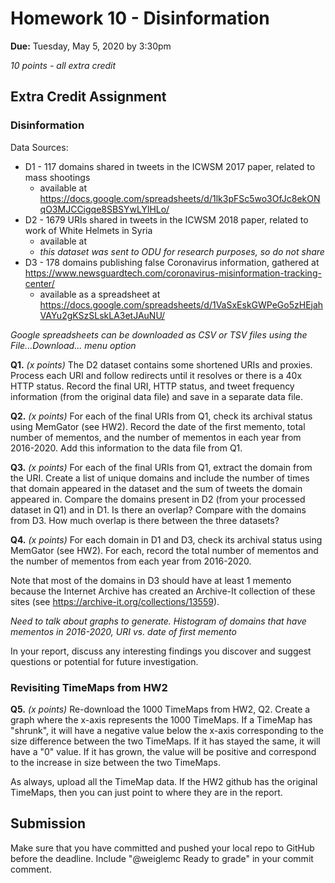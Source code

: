 # Homework 10 - Disinformation
**Due:** Tuesday, May 5, 2020 by 3:30pm

*10 points - all extra credit*

## Extra Credit Assignment 

### Disinformation

Data Sources:
* D1 - 117 domains shared in tweets in the ICWSM 2017 paper, related to mass shootings
  * available at https://docs.google.com/spreadsheets/d/1lk3pFSc5wo3OfJc8ekONqO3MJCCigqe8SBSYwLYlHLo/
* D2 - 1679 URIs shared in tweets in the ICWSM 2018 paper, related to work of White Helmets in Syria
  * available at  
  * *this dataset was sent to ODU for research purposes, so do not share*
* D3 - 178 domains publishing false Coronavirus information, gathered at https://www.newsguardtech.com/coronavirus-misinformation-tracking-center/
  * available as a spreadsheet at https://docs.google.com/spreadsheets/d/1VaSxEskGWPeGo5zHEjahVAYu2gKSzSLskLA3etJAuNU/

*Google spreadsheets can be downloaded as CSV or TSV files using the File...Download... menu option*

**Q1.** *(x points)* The D2 dataset contains some shortened URIs and proxies. Process each URI and follow redirects until it resolves or there is a 40x HTTP status. Record the final URI, HTTP status, and tweet frequency information (from the original data file) and save in a separate data file. 

**Q2.** *(x points)* For each of the final URIs from Q1, check its archival status using MemGator (see HW2). Record the date of the first memento, total number of mementos, and the number of mementos in each year from 2016-2020.  Add this information to the data file from Q1.

**Q3.** *(x points)* For each of the final URIs from Q1, extract the domain from the URI. Create a list of unique domains and include the number of times that domain appeared in the dataset and the sum of tweets the domain appeared in. Compare the domains present in D2 (from your processed dataset in Q1) and in D1.  Is there an overlap?  Compare with the domains from D3.  How much overlap is there between the three datasets?

**Q4.** *(x points)* For each domain in D1 and D3, check its archival status using MemGator (see HW2). For each, record the total number of mementos and the number of mementos from each year from 2016-2020.

Note that most of the domains in D3 should have at least 1 memento because the Internet Archive has created an Archive-It collection of these sites (see https://archive-it.org/collections/13559).

*Need to talk about graphs to generate.  Histogram of domains that have mementos in 2016-2020, URI vs. date of first memento*

In your report, discuss any interesting findings you discover and suggest questions or potential for future investigation.

### Revisiting TimeMaps from HW2

**Q5.** *(x points)* Re-download the 1000 TimeMaps from HW2, Q2.  Create a graph where the x-axis represents the 1000 TimeMaps.  If a TimeMap has "shrunk", it will have a negative value below the x-axis corresponding to the size difference between the two TimeMaps.  If it has stayed the same, it will have a "0" value.  If it has grown, the value will be positive and correspond to the increase in size between the two TimeMaps.

As always, upload all the TimeMap data.  If the HW2 github has the original TimeMaps, then you can just point to where they are in 
the report.


## Submission

Make sure that you have committed and pushed your local repo to GitHub before the deadline.  Include "@weiglemc Ready to grade" in your commit comment.
